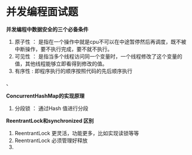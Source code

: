 # 并发编程面试题

**并发编程中数据安全的三个必备条件** 

1. 原子性 ： 是指在一个操作中就是cpu不可以在中途暂停然后再调度，既不被中断操作，要不执行完成，要不就不执行。
2. 可见性 ： 是指当多个线程访问同一个变量时，一个线程修改了这个变量的值，其他线程能够立即看得到修改的值。
3. 有序性 : 即程序执行的顺序按照代码的先后顺序执行

、

**ConcurrentHashMap的实现原理**

1. 分段锁 ： 通过Hash 值进行分段

**ReentrantLock和synchronized 区别**

1. ReentrantLock 更灵活，功能更多，比如实现读锁等等
2. ReentrantLock 必须管理好释放
3. 



